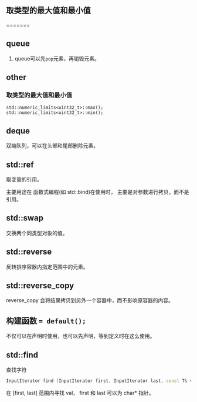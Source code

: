 ## 取类型的最大值和最小值
=======
## queue
1. queue可以先`pop`元素，再销毁元素。

## other
### 取类型的最大值和最小值

```
std::numeric_limits<uint32_t>::max();
std::numeric_limits<uint32_t>::min();
```
## deque
双端队列，可以在头部和尾部删除元素。


## std::ref

取变量的引用。

主要用途在 函数式编程(如 std::bind)在使用时， 主要是对参数进行拷贝，而不是引用。

## std::swap

交换两个同类型对象的值。

## std::reverse

反转排序容器内指定范围中的元素。

## std::reverse_copy

reverse_copy 会将结果拷贝到另外一个容器中，而不影响原容器的内容。

## 构建函数 `= default();`

不仅可以在声明时使用，也可以先声明，等到定义时在这么使用。

## std::find

查找字符

```c++
InputIterator find (InputIterator first, InputIterator last, const T& val);
```

在 [first, last] 范围内寻找 val， first 和 last 可以为 char* 指针。